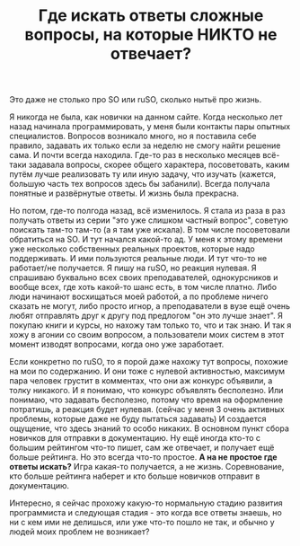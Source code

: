 ﻿---
title: "Где искать ответы сложные вопросы, на которые НИКТО не отвечает?"
se.owner.user_id: 407435
se.owner.display_name: "Hat"
se.owner.link: "https://ru.meta.stackoverflow.com/users/407435/hat"
se.link: "https://ru.meta.stackoverflow.com/questions/11956/%d0%93%d0%b4%d0%b5-%d0%b8%d1%81%d0%ba%d0%b0%d1%82%d1%8c-%d0%be%d1%82%d0%b2%d0%b5%d1%82%d1%8b-%d1%81%d0%bb%d0%be%d0%b6%d0%bd%d1%8b%d0%b5-%d0%b2%d0%be%d0%bf%d1%80%d0%be%d1%81%d1%8b-%d0%bd%d0%b0-%d0%ba%d0%be%d1%82%d0%be%d1%80%d1%8b%d0%b5-%d0%9d%d0%98%d0%9a%d0%a2%d0%9e-%d0%bd%d0%b5-%d0%be%d1%82%d0%b2%d0%b5%d1%87%d0%b0%d0%b5%d1%82"
se.question_id: 11956
se.post_type: question
---
<p>Это даже не столько про SO или ruSO, сколько нытьё про жизнь.</p>
<p>Я никогда не была, как новички на данном сайте. Когда несколько лет назад начинала программировать, у меня были контакты пары опытных специалистов. Вопросов возникало много, но я поставила себе правило, задавать их только если за неделю не смогу найти решение сама. И почти всегда находила. Где-то раз в несколько месяцев всё-таки задавала вопросы, скорее общего характера, посоветовать, каким путём лучше реализовать ту или иную задачу, что изучать (кажется, большую часть тех вопросов здесь бы забанили). Всегда получала понятные и развёрнутые ответы. И жизнь была прекрасна.</p>
<p>Но потом, где-то полгода назад, всё изменилось. Я стала из раза в раз получать ответы из серии &quot;это уже слишком частный вопрос&quot;, советую поискать там-то там-то (а я там уже искала). В том числе посоветовали обратиться на SO. И тут начался какой-то ад. У меня к этому времени уже несколько собственных реальных проектов, которые надо поддерживать. И ими пользуются реальные люди. И тут что-то не работает/не получается. Я пишу на ruSO, но реакция нулевая. Я спрашиваю буквально всех своих преподавателей, однокурсников и вообще всех, где хоть какой-то шанс есть, в том числе платно. Либо люди начинают восхищаться моей работой, а по проблеме ничего сказать не могут, либо просто игнор, а преподаватели в вузе ещё очень любят отправлять друг к другу под предлогом &quot;он это лучше знает&quot;. Я покупаю книги и курсы, но нахожу там только то, что и так знаю. И так я хожу в агонии со своим вопросом, а пользователи моих систем в этот момент изводят вопросами, когда оно уже заработает.</p>
<p>Если конкретно по ruSO, то я порой даже нахожу тут вопросы, похожие на мои по содержанию. И они тоже с нулевой активностью, максимум пара человек грустит в комментах, что они аж конкурс объявили, а толку никакого. И я понимаю, что конкурс объявлять бесполезно. Или понимаю, что задавать бесполезно, потому что время на оформление потратишь, а реакция будет нулевая. (сейчас у меня 3 очень активных проблемы, которые даже не буду пытаться задавать)
И создается ощущение, что здесь знаний то особо никаких. В основном пункт сбора новичков для отправки в документацию. Ну ещё иногда кто-то с большим рейтингом что-то пишет, сам же отвечает, и получает ещё больше рейтинга. Но это всегда что-то простое. <strong>А на не простое где ответы искать?</strong>
Игра какая-то получается, а не жизнь. Соревнование, кто больше рейтинга наберет и кто больше новичков отправит в документацию.</p>
<p>Интересно, я сейчас прохожу какую-то нормальную стадию развития программиста и следующая стадия - это когда все ответы знаешь, но ни с кем ими не делишься, или уже что-то пошло не так, и обычно у людей моих проблем не возникает?</p>
